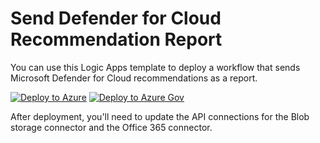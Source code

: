 # Send Defender for Cloud Recommendation Report
You can use this Logic Apps template to deploy a workflow that sends Microsoft Defender for Cloud recommendations as a report.

[![Deploy to Azure](https://aka.ms/deploytoazurebutton)](https://portal.azure.com/#create/Microsoft.Template/uri/https%3A%2F%2Fraw.githubusercontent.com%2Fkatsato-ms%2FMicrosoft%2Fmain%2FLogic%2520Apps%2FSend-DefenderforCloudRecommendationReport%2Fazuredeploy.json)
[![Deploy to Azure Gov](https://aka.ms/deploytoazuregovbutton)](https://portal.azure.us/#create/Microsoft.Template/uri/https%3A%2F%2Fraw.githubusercontent.com%2Fkatsato-ms%2FMicrosoft%2Fmain%2FLogic%2520Apps%2FSend-DefenderforCloudRecommendationReport%2Fazuredeploy.json)

After deployment, you'll need to update the API connections for the Blob storage connector and the Office 365 connector.
